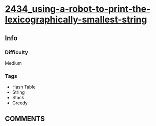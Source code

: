 # [2434_using-a-robot-to-print-the-lexicographically-smallest-string](https://leetcode.com/problems/using-a-robot-to-print-the-lexicographically-smallest-string)

## Info

### Difficulty

Medium

### Tags

- Hash Table
- String
- Stack
- Greedy

## __COMMENTS__

>